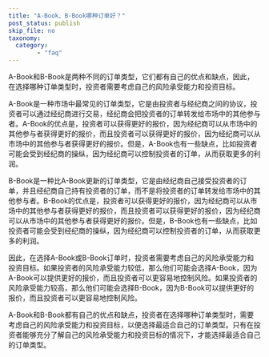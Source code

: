 ```yaml
---
title: "A-Book、B-Book哪种订单好？"
post_status: publish
skip_file: no
taxonomy:
  category:
        - "faq"
---
```


A-Book和B-Book是两种不同的订单类型，它们都有自己的优点和缺点，因此，在选择哪种订单类型时，投资者需要考虑自己的风险承受能力和投资目标。

A-Book是一种市场中最常见的订单类型，它是由投资者与经纪商之间的协议，投资者可以通过经纪商进行交易，经纪商会把投资者的订单转发给市场中的其他参与者。A-Book的优点是，投资者可以获得更好的报价，因为经纪商可以从市场中的其他参与者获得更好的报价，而且投资者可以获得更好的报价，因为经纪商可以从市场中的其他参与者获得更好的报价。但是，A-Book也有一些缺点，比如投资者可能会受到经纪商的操纵，因为经纪商可以控制投资者的订单，从而获取更多的利润。

B-Book是一种比A-Book更新的订单类型，它是由经纪商自己接受投资者的订单，并且经纪商自己持有投资者的订单，而不是将投资者的订单转发给市场中的其他参与者。B-Book的优点是，投资者可以获得更好的报价，因为经纪商可以从市场中的其他参与者获得更好的报价，而且投资者可以获得更好的报价，因为经纪商可以从市场中的其他参与者获得更好的报价。但是，B-Book也有一些缺点，比如投资者可能会受到经纪商的操纵，因为经纪商可以控制投资者的订单，从而获取更多的利润。

因此，在选择A-Book或B-Book订单时，投资者需要考虑自己的风险承受能力和投资目标。如果投资者的风险承受能力较低，那么他们可能会选择A-Book，因为A-Book可以提供更好的报价，而且投资者可以更容易地控制风险。如果投资者的风险承受能力较高，那么他们可能会选择B-Book，因为B-Book可以提供更好的报价，而且投资者可以更容易地控制风险。

A-Book和B-Book都有自己的优点和缺点，投资者在选择哪种订单类型时，需要考虑自己的风险承受能力和投资目标，以便选择最适合自己的订单类型。只有在投资者能够充分了解自己的风险承受能力和投资目标的情况下，才能选择最适合自己的订单类型。
